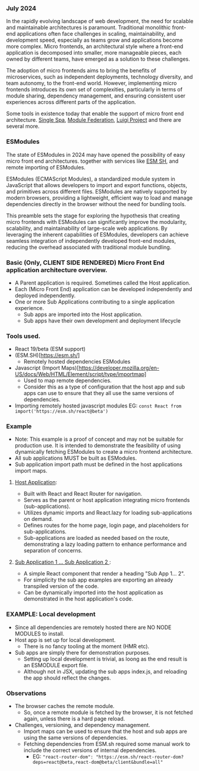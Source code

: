 ### July 2024

In the rapidly evolving landscape of web development, the need for scalable and maintainable architectures is paramount.
Traditional monolithic front-end applications often face challenges in scaling, maintainability, and development speed,
especially as teams grow and applications become more complex. Micro frontends, an architectural style where a front-end
application is decomposed into smaller, more manageable pieces, each owned by different teams, have emerged as a
solution to these challenges.

The adoption of micro frontends aims to bring the benefits of microservices, such as independent deployments, technology
diversity, and team autonomy, to the front-end world. However, implementing micro frontends introduces its own set of
complexities, particularly in terms of module sharing, dependency management, and ensuring consistent user experiences
across different parts of the application.

Some tools in existence today that enable the support of micro front end
architecture. [Single Spa](https://single-spa.js.org/), [Module Federation](https://module-federation.io/), [Luigi Project](https://luigi-project.io/)
and there are several more.

### ESModules

The state of ESModules in 2024 may have opened the possibility of easy micro front end architectures. together with
services like [ESM SH](https://esm.sh/#docs), and remote importing of ESModules.

ESModules (ECMAScript Modules), a standardized module system in JavaScript that allows developers to import and export
functions, objects, and primitives across different files. ESModules are natively supported by modern browsers,
providing a lightweight, efficient way to load and manage dependencies directly in the browser without the need for
bundling tools.

This preamble sets the stage for exploring the hypothesis that creating micro frontends with ESModules can significantly
improve the modularity, scalability, and maintainability of large-scale web applications. By leveraging the inherent
capabilities of ESModules, developers can achieve seamless integration of independently developed front-end modules,
reducing the overhead associated with traditional module bundling.

### Basic (Only, CLIENT SIDE RENDERED) Micro Front End application architecture overview.

- A Parent application is required. Sometimes called the Host application.
- Each (Micro Front End) application can be developed independently and deployed independently.
- One or more Sub Applications contributing to a single application experience.
    - Sub apps are imported into the Host application.
    - Sub apps have their own development and deployment lifecycle

### Tools used.

- React 19/beta (ESM support)
- (ESM.SH)[https://esm.sh/]
    - Remotely hosted dependencies ESModules
- Javascript (Import Maps)[https://developer.mozilla.org/en-US/docs/Web/HTML/Element/script/type/importmap]
    - Used to map remote dependencies.
    - Consider this as a type of configuration that the host app and sub apps can use to ensure that they all use the
      same versions of dependencies.
- Importing remotely hosted javascript modules EG: `const React from import('https://esm.sh/react@beta')`

### Example

- Note: This example is a proof of concept and may not be suitable for production use. It is intended to demonstrate the
  feasibility of using dynamically fetching ESModules to create a micro frontend architecture.
- All sub applications MUST be built as ESModules.
- Sub application import path must be defined in the host applications import maps.

1. [Host Application](example/host.app):
    - Built with React and React Router for navigation.
    - Serves as the parent or host application integrating micro frontends (sub-applications).
    - Utilizes dynamic imports and React.lazy for loading sub-applications on demand.
    - Defines routes for the home page, login page, and placeholders for sub-applications.
    - Sub-applications are loaded as needed based on the route, demonstrating a lazy loading pattern to enhance
      performance and separation of concerns.


2. [Sub Application 1 ... Sub Application 2 ](example/sub.app1):
    - A simple React component that render a heading "Sub App 1... 2".
    - For simplicity the sub app examples are exporting an already transpiled version of the code.
    - Can be dynamically imported into the host application as demonstrated in the host application's code.

### EXAMPLE: Local development

- Since all dependencies are remotely hosted there are NO NODE MODULES to install.
- Host app is set up for local development.
    - There is no fancy tooling at the moment (HMR etc).
- Sub apps are simply there for demonstration purposes.
    - Setting up local development is trivial, as loong as the end result is an ESMODULE export file.
    - Although not in JSX, updating the sub apps index.js, and reloading the app should reflect the changes.

### Observations

- The browser caches the remote module.
    - So, once a remote module is fetched by the browser, it is not fetched again, unless there is a hard page reload.
- Challenges, versioning, and dependency management.
    - Import maps can be used to ensure that the host and sub apps are using the same versions of dependencies.
    - Fetching dependencies from ESM.sh required some manual work to include the correct versions of internal
      dependencies.
        - EG: `"react-router-dom": "https://esm.sh/react-router-dom?deps=react@beta,react-dom@beta/client&bundle=all"`
  
    



    

